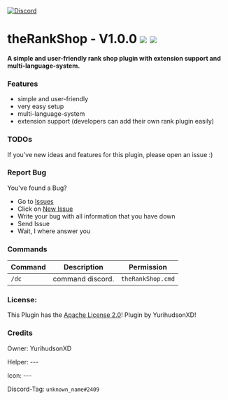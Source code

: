 [![Discord](https://img.shields.io/badge/chat-on%20discord-7289da.svg)](https://discord.gg/2aSUmHyvNK)
# theRankShop - V1.0.0   [![](https://poggit.pmmp.io/shield.state/discordv3)](https://poggit.pmmp.io/p/discordv3) [![](https://poggit.pmmp.io/shield.dl.total/discordv3)](https://poggit.pmmp.io/p/discordv3)

**A simple and user-friendly rank shop plugin with extension support and multi-language-system.**

### Features
- simple and user-friendly
- very easy setup
- multi-language-system
- extension support (developers can add their own rank plugin easily)
    
### TODOs
If you've new ideas and features for this plugin, please open an issue :)

### Report Bug
You've found a Bug?
- Go to [Issues](https://github.com/YuriTotoso/discordv3/issues)
- Click on [New Issue](https://github.com/YuriTotoso/discordv3/issues/new/choose)
- Write your bug with all information that you have down
- Send Issue
- Wait, I where answer you

### Commands
|**Command**|**Description**|**Permission**|
|-----------|---------------|--------------|
|`/dc`|command discord.|`theRankShop.cmd`|

### License:
This Plugin has the [Apache License 2.0](/LICENSE)! Plugin by YurihudsonXD!

### Credits

Owner: YurihudsonXD

Helper: ---

Icon: ---

Discord-Tag: `unknown_name#2409`
